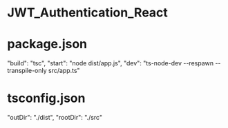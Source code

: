 # JWT_Authentication_React

# package.json

"build": "tsc",
"start": "node dist/app.js",
"dev": "ts-node-dev --respawn --transpile-only src/app.ts"

# tsconfig.json

"outDir": "./dist",
"rootDir": "./src"

